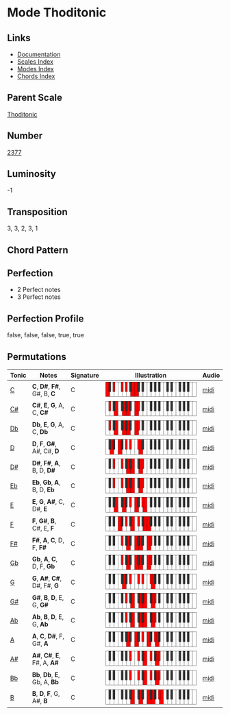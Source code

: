 # Mode Thoditonic

## Links

- [Documentation](README.md)
- [Scales Index](Scales.md)
- [Modes Index](Modes.md)
- [Chords Index](Chords.md)

## Parent Scale

[Thoditonic](ScaleThoditonic.md)

## Number

[2377](https://ianring.com/musictheory/scales/2377)

## Luminosity

-1

## Transposition

3, 3, 2, 3, 1

## Chord Pattern



## Perfection

- 2 Perfect notes
- 3 Perfect notes

## Perfection Profile

false, false, false, true, true

## Permutations

| Tonic | Notes | Signature | Illustration | Audio |
|-------|-------|-----------|--------------|-------|
| [C](ModeCNaturalThoditonic.md) | **C**, **D#**, **F#**, G#, B, **C** | C | ![CNaturalThoditonic](ModeCNaturalThoditonic.png) | [midi](https://github.com/edipermadi/music/blob/main/docs/ModeCNaturalThoditonic.mid?raw=true) |
| [C#](ModeCSharpThoditonic.md) | **C#**, **E**, **G**, A, C, **C#** | C | ![CSharpThoditonic](ModeCSharpThoditonic.png) | [midi](https://github.com/edipermadi/music/blob/main/docs/ModeCSharpThoditonic.mid?raw=true) |
| [Db](ModeDFlatThoditonic.md) | **Db**, **E**, **G**, A, C, **Db** | C | ![DFlatThoditonic](ModeDFlatThoditonic.png) | [midi](https://github.com/edipermadi/music/blob/main/docs/ModeDFlatThoditonic.mid?raw=true) |
| [D](ModeDNaturalThoditonic.md) | **D**, **F**, **G#**, A#, C#, **D** | C | ![DNaturalThoditonic](ModeDNaturalThoditonic.png) | [midi](https://github.com/edipermadi/music/blob/main/docs/ModeDNaturalThoditonic.mid?raw=true) |
| [D#](ModeDSharpThoditonic.md) | **D#**, **F#**, **A**, B, D, **D#** | C | ![DSharpThoditonic](ModeDSharpThoditonic.png) | [midi](https://github.com/edipermadi/music/blob/main/docs/ModeDSharpThoditonic.mid?raw=true) |
| [Eb](ModeEFlatThoditonic.md) | **Eb**, **Gb**, **A**, B, D, **Eb** | C | ![EFlatThoditonic](ModeEFlatThoditonic.png) | [midi](https://github.com/edipermadi/music/blob/main/docs/ModeEFlatThoditonic.mid?raw=true) |
| [E](ModeENaturalThoditonic.md) | **E**, **G**, **A#**, C, D#, **E** | C | ![ENaturalThoditonic](ModeENaturalThoditonic.png) | [midi](https://github.com/edipermadi/music/blob/main/docs/ModeENaturalThoditonic.mid?raw=true) |
| [F](ModeFNaturalThoditonic.md) | **F**, **G#**, **B**, C#, E, **F** | C | ![FNaturalThoditonic](ModeFNaturalThoditonic.png) | [midi](https://github.com/edipermadi/music/blob/main/docs/ModeFNaturalThoditonic.mid?raw=true) |
| [F#](ModeFSharpThoditonic.md) | **F#**, **A**, **C**, D, F, **F#** | C | ![FSharpThoditonic](ModeFSharpThoditonic.png) | [midi](https://github.com/edipermadi/music/blob/main/docs/ModeFSharpThoditonic.mid?raw=true) |
| [Gb](ModeGFlatThoditonic.md) | **Gb**, **A**, **C**, D, F, **Gb** | C | ![GFlatThoditonic](ModeGFlatThoditonic.png) | [midi](https://github.com/edipermadi/music/blob/main/docs/ModeGFlatThoditonic.mid?raw=true) |
| [G](ModeGNaturalThoditonic.md) | **G**, **A#**, **C#**, D#, F#, **G** | C | ![GNaturalThoditonic](ModeGNaturalThoditonic.png) | [midi](https://github.com/edipermadi/music/blob/main/docs/ModeGNaturalThoditonic.mid?raw=true) |
| [G#](ModeGSharpThoditonic.md) | **G#**, **B**, **D**, E, G, **G#** | C | ![GSharpThoditonic](ModeGSharpThoditonic.png) | [midi](https://github.com/edipermadi/music/blob/main/docs/ModeGSharpThoditonic.mid?raw=true) |
| [Ab](ModeAFlatThoditonic.md) | **Ab**, **B**, **D**, E, G, **Ab** | C | ![AFlatThoditonic](ModeAFlatThoditonic.png) | [midi](https://github.com/edipermadi/music/blob/main/docs/ModeAFlatThoditonic.mid?raw=true) |
| [A](ModeANaturalThoditonic.md) | **A**, **C**, **D#**, F, G#, **A** | C | ![ANaturalThoditonic](ModeANaturalThoditonic.png) | [midi](https://github.com/edipermadi/music/blob/main/docs/ModeANaturalThoditonic.mid?raw=true) |
| [A#](ModeASharpThoditonic.md) | **A#**, **C#**, **E**, F#, A, **A#** | C | ![ASharpThoditonic](ModeASharpThoditonic.png) | [midi](https://github.com/edipermadi/music/blob/main/docs/ModeASharpThoditonic.mid?raw=true) |
| [Bb](ModeBFlatThoditonic.md) | **Bb**, **Db**, **E**, Gb, A, **Bb** | C | ![BFlatThoditonic](ModeBFlatThoditonic.png) | [midi](https://github.com/edipermadi/music/blob/main/docs/ModeBFlatThoditonic.mid?raw=true) |
| [B](ModeBNaturalThoditonic.md) | **B**, **D**, **F**, G, A#, **B** | C | ![BNaturalThoditonic](ModeBNaturalThoditonic.png) | [midi](https://github.com/edipermadi/music/blob/main/docs/ModeBNaturalThoditonic.mid?raw=true) |
